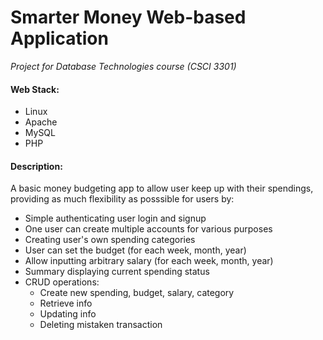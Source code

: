 # Smarter Money Web-based Application
*Project for Database Technologies course (CSCI 3301)*
#### Web Stack:
+ Linux
+ Apache
+ MySQL
+ PHP
#### Description:
A basic money budgeting app to allow user keep up with their spendings, providing as much flexibility as posssible for users by:
+ Simple authenticating user login and signup
+ One user can create multiple accounts for various purposes
+ Creating user's own spending categories
+ User can set the budget (for each week, month, year)
+ Allow inputting arbitrary salary (for each week, month, year)
+ Summary displaying current spending status
+ CRUD operations:
  + Create new spending, budget, salary, category
  + Retrieve info
  + Updating info
  + Deleting mistaken transaction
